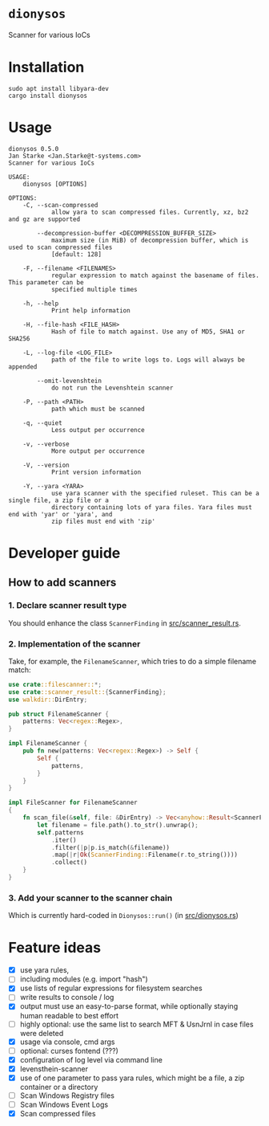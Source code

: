 # `dionysos`
Scanner for various IoCs

# Installation

```shell
sudo apt install libyara-dev
cargo install dionysos
```

# Usage
```
dionysos 0.5.0
Jan Starke <Jan.Starke@t-systems.com>
Scanner for various IoCs

USAGE:
    dionysos [OPTIONS]

OPTIONS:
    -C, --scan-compressed
            allow yara to scan compressed files. Currently, xz, bz2 and gz are supported

        --decompression-buffer <DECOMPRESSION_BUFFER_SIZE>
            maximum size (in MiB) of decompression buffer, which is used to scan compressed files
            [default: 128]

    -F, --filename <FILENAMES>
            regular expression to match against the basename of files. This parameter can be
            specified multiple times

    -h, --help
            Print help information

    -H, --file-hash <FILE_HASH>
            Hash of file to match against. Use any of MD5, SHA1 or SHA256

    -L, --log-file <LOG_FILE>
            path of the file to write logs to. Logs will always be appended

        --omit-levenshtein
            do not run the Levenshtein scanner

    -P, --path <PATH>
            path which must be scanned

    -q, --quiet
            Less output per occurrence

    -v, --verbose
            More output per occurrence

    -V, --version
            Print version information

    -Y, --yara <YARA>
            use yara scanner with the specified ruleset. This can be a single file, a zip file or a
            directory containing lots of yara files. Yara files must end with 'yar' or 'yara', and
            zip files must end with 'zip'
```

# Developer guide

## How to add scanners

### 1. Declare scanner result type

You should enhance the class `ScannerFinding` in [src/scanner_result.rs](src/scanner_result.rs).

### 2. Implementation of the scanner

Take, for example, the `FilenameScanner`, which tries to do a simple filename match:

```rust
use crate::filescanner::*;
use crate::scanner_result::{ScannerFinding};
use walkdir::DirEntry;

pub struct FilenameScanner {
    patterns: Vec<regex::Regex>,
}

impl FilenameScanner {
    pub fn new(patterns: Vec<regex::Regex>) -> Self {
        Self {   
            patterns,
        }
    }
}

impl FileScanner for FilenameScanner
{
    fn scan_file(&self, file: &DirEntry) -> Vec<anyhow::Result<ScannerFinding>> {
        let filename = file.path().to_str().unwrap();
        self.patterns
            .iter()
            .filter(|p|p.is_match(&filename))
            .map(|r|Ok(ScannerFinding::Filename(r.to_string())))
            .collect()
    }
}
```

### 3. Add your scanner to the scanner chain

Which is currently hard-coded in `Dionysos::run()` (in [src/dionysos.rs](src/dionysos.rs))

# Feature ideas

- [x] use yara rules,
- [ ] including modules (e.g. import "hash")
- [x] use lists of regular expressions for filesystem searches
- [ ] write results to console / log
- [x] output must use an easy-to-parse format, while optionally staying human readable to best effort
- [ ] highly optional: use the same list to search MFT & UsnJrnl in case files were deleted
- [x] usage via console, cmd args
- [ ] optional: curses fontend (???)
- [x] configuration of log level via command line
- [x] levensthein-scanner
- [x] use of one parameter to pass yara rules, which might be a file, a zip container or a directory
- [ ] Scan Windows Registry files
- [ ] Scan Windows Event Logs
- [x] Scan compressed files
